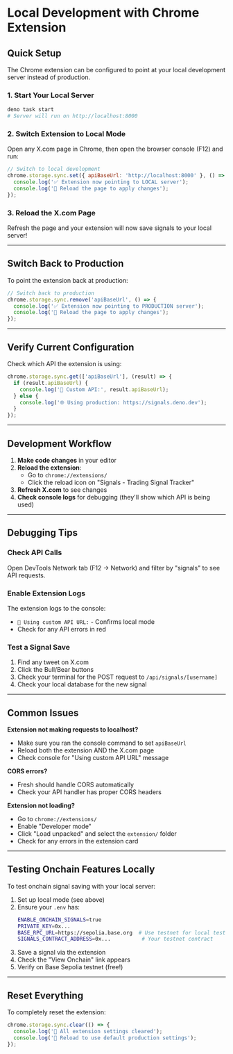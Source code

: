 # Local Development with Chrome Extension

## Quick Setup

The Chrome extension can be configured to point at your local development server instead of production.

### 1. Start Your Local Server

```bash
deno task start
# Server will run on http://localhost:8000
```

### 2. Switch Extension to Local Mode

Open any X.com page in Chrome, then open the browser console (F12) and run:

```javascript
// Switch to local development
chrome.storage.sync.set({ apiBaseUrl: 'http://localhost:8000' }, () => {
  console.log('✅ Extension now pointing to LOCAL server');
  console.log('🔄 Reload the page to apply changes');
});
```

### 3. Reload the X.com Page

Refresh the page and your extension will now save signals to your local server!

---

## Switch Back to Production

To point the extension back at production:

```javascript
// Switch back to production
chrome.storage.sync.remove('apiBaseUrl', () => {
  console.log('✅ Extension now pointing to PRODUCTION server');
  console.log('🔄 Reload the page to apply changes');
});
```

---

## Verify Current Configuration

Check which API the extension is using:

```javascript
chrome.storage.sync.get(['apiBaseUrl'], (result) => {
  if (result.apiBaseUrl) {
    console.log('🔧 Custom API:', result.apiBaseUrl);
  } else {
    console.log('🌐 Using production: https://signals.deno.dev');
  }
});
```

---

## Development Workflow

1. **Make code changes** in your editor
2. **Reload the extension**:
   - Go to `chrome://extensions/`
   - Click the reload icon on "Signals - Trading Signal Tracker"
3. **Refresh X.com** to see changes
4. **Check console logs** for debugging (they'll show which API is being used)

---

## Debugging Tips

### Check API Calls
Open DevTools Network tab (F12 → Network) and filter by "signals" to see API requests.

### Enable Extension Logs
The extension logs to the console:
- `🔧 Using custom API URL:` - Confirms local mode
- Check for any API errors in red

### Test a Signal Save
1. Find any tweet on X.com
2. Click the Bull/Bear buttons
3. Check your terminal for the POST request to `/api/signals/[username]`
4. Check your local database for the new signal

---

## Common Issues

**Extension not making requests to localhost?**
- Make sure you ran the console command to set `apiBaseUrl`
- Reload both the extension AND the X.com page
- Check console for "Using custom API URL" message

**CORS errors?**
- Fresh should handle CORS automatically
- Check your API handler has proper CORS headers

**Extension not loading?**
- Go to `chrome://extensions/`
- Enable "Developer mode"
- Click "Load unpacked" and select the `extension/` folder
- Check for any errors in the extension card

---

## Testing Onchain Features Locally

To test onchain signal saving with your local server:

1. Set up local mode (see above)
2. Ensure your `.env` has:
   ```bash
   ENABLE_ONCHAIN_SIGNALS=true
   PRIVATE_KEY=0x...
   BASE_RPC_URL=https://sepolia.base.org  # Use testnet for local testing!
   SIGNALS_CONTRACT_ADDRESS=0x...          # Your testnet contract
   ```
3. Save a signal via the extension
4. Check the "View Onchain" link appears
5. Verify on Base Sepolia testnet (free!)

---

## Reset Everything

To completely reset the extension:

```javascript
chrome.storage.sync.clear(() => {
  console.log('🧹 All extension settings cleared');
  console.log('🔄 Reload to use default production settings');
});
```

